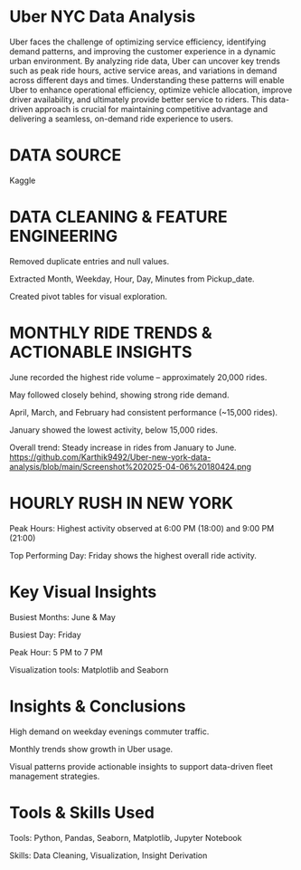 
# Uber NYC Data Analysis

Uber faces the challenge of optimizing service efficiency, identifying demand patterns, and improving the customer experience in a dynamic urban environment. By analyzing ride data, Uber can uncover key trends such as peak ride hours, active service areas, and variations in demand across different days and times. Understanding these patterns will enable Uber to enhance operational efficiency, optimize vehicle allocation, improve driver availability, and ultimately provide better service to riders. This data-driven approach is crucial for maintaining competitive advantage and delivering a seamless, on-demand ride experience to users.

# DATA SOURCE
Kaggle

# DATA CLEANING & FEATURE ENGINEERING
Removed duplicate entries and null values.

Extracted Month, Weekday, Hour, Day, Minutes from Pickup_date.

Created pivot tables for visual exploration.

# MONTHLY RIDE TRENDS & ACTIONABLE INSIGHTS
June recorded the highest ride volume – approximately 20,000 rides.

May followed closely behind, showing strong ride demand.

April, March, and February had consistent performance (~15,000 rides).

January showed the lowest activity, below 15,000 rides.

Overall trend: Steady increase in rides from January to June.
https://github.com/Karthik9492/Uber-new-york-data-analysis/blob/main/Screenshot%202025-04-06%20180424.png
# HOURLY RUSH IN NEW YORK

Peak Hours: Highest activity observed at 6:00 PM (18:00) and 9:00 PM (21:00)

Top Performing Day: Friday shows the highest overall ride activity.

# Key Visual Insights
Busiest Months: June & May

Busiest Day: Friday 

Peak Hour: 5 PM to 7 PM

Visualization tools: Matplotlib and Seaborn


# Insights & Conclusions
High demand on weekday evenings commuter traffic.

Monthly trends show growth in Uber usage.

Visual patterns provide actionable insights to support data-driven fleet management strategies.

# Tools & Skills Used
Tools: Python, Pandas, Seaborn, Matplotlib, Jupyter Notebook

Skills: Data Cleaning, Visualization, Insight Derivation
